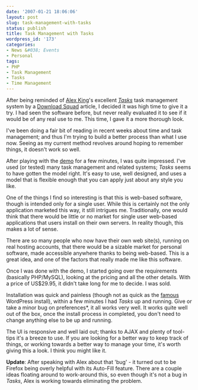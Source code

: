 ```yaml
---
date: '2007-01-21 18:06:06'
layout: post
slug: task-management-with-tasks
status: publish
title: Task Management with Tasks
wordpress_id: '173'
categories:
- News &#038; Events
- Personal
tags:
- PHP
- Task Management
- Tasks
- Time Management
---
```


After being reminded of [Alex King](http://alexking.org/)'s excellent _[Tasks](http://kingdesign.net/tasks/)_ task management system by a [Download Squad](http://www.downloadsquad.com/2007/01/21/tasks-by-king-design/) article, I decided it was high time to give it a try. I had seen the software before, but never really evaluated it to see if it would be of any real use to me. This time, I gave it a more thorough look.

I've been doing a fair bit of reading in recent weeks about time and task management; and thus I'm trying to build a better process than what I use now. Seeing as my current method revolves around hoping to remember things, it doesn't work so well.

After playing with the [demo](http://kingdesign.net/tasks/demo/) for a few minutes, I was quite impressed.  I've used (or tested) many task management and related systems; _Tasks_ seems to have gotten the model right. It's easy to use, well designed, and uses a model that is flexible enough that you can apply just about any style you like.

One of the things I find so interesting is that this is web-based software, though is intended only for a single user. While this is certainly not the only application marketed this way, it still intrigues me. Traditionally, one would think that there would be little or no market for single user web-based applications that users install on their own servers. In reality though, this makes a lot of sense.

There are so many people who now have their own web site(s), running on real hosting accounts, that there would be a sizable market for personal software, made accessible anywhere thanks to being web-based. This is a great idea, and one of the factors that really made me like this software.

Once I was done with the demo, I started going over the requirements (basically PHP/MySQL), looking at the pricing and all the other details. With a price of US$29.95, it didn't take long for me to decide. I was sold.

Installation was quick and painless (though not as quick as the [famous](http://codex.wordpress.org/Installing_WordPress#Famous_5-Minute_Install) WordPress install), within a few minutes I had _Tasks_ up and running. Give or take a minor bug on preferences*, it all works very well. It works quite well out of the box, once the install process in completed, you don't need to change anything else to be up and running.

The UI is responsive and well laid out; thanks to AJAX and plenty of tool-tips it's a breeze to use. If you are looking for a better way to keep track of things, or working towards a better way to manage your time, it's worth giving this a look. I think you might like it.

**Update**: After speaking with Alex about that 'bug' - it turned out to be Firefox being overly helpful with its Auto-Fill feature. There are a couple ideas floating around to work-around this, so even though it's not a bug in _Tasks_, Alex is working towards eliminating the problem.
